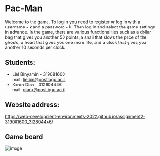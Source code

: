 # Pac-Man

Welcome to the game,
To log in you need to register or log in with a username - k and a password - k.
Then log in and select the game settings in advance.
In the game, there are various functionalities such as a dollar bag that gives you another 50 points, a snail that slows the pace of the ghosts, a heart that gives you one more life, and a clock that gives you another 10 seconds per clock.


## Students:
* Liel Binyamin - 319081600        
  mail: lielbin@post.bgu.ac.il
* Keren Dian - 312804446        
  mail: diank@post.bgu.ac.il
  
  
## Website address: 
https://web-development-environments-2022.github.io/assignment2-319081600_312804446/

## Game board
 ![image](https://user-images.githubusercontent.com/80154838/169250006-8e3a8bc5-5b88-4927-8fdb-e4a381c76b1e.png) 
 
 
 
